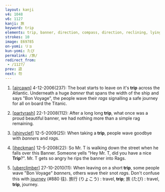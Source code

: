 ```yaml
---
layout: kanji
v4: 1048
v6: 1127
kanji: 旅
keyword: trip
elements: trip, banner, direction, compass, direction, reclining, lying down, Carol in rags, person, rag
strokes: 10
image: E69785
on-yomi: リョ
kun-yomi: たび
permalink: /旅/
redirect_from:
 - /1127/
prev: 遊
next: 勿
---
```


1) [<a href="http://kanji.koohii.com/profile/aircawn">aircawn</a>] 4-12-2006(237): The boat starts to leave on it&#039;s<strong> trip</strong> across the Atlantic. Underneath a huge <em>banner</em> that spans the width of the ship and says &quot;Bon Voyage&quot;, the people wave their <em>rags</em> signalling a safe journey for all on board the Titanic.

2) [<a href="http://kanji.koohii.com/profile/partyrash">partyrash</a>] 22-1-2008(112): After a long long<strong> trip</strong>, what once was a proud beautiful banner, we had nothing more than a simple rag remaining.

3) [<a href="http://kanji.koohii.com/profile/shinyclef">shinyclef</a>] 12-5-2009(25): When taking a<strong> trip</strong>, people wave goodbye with <em>banner</em>s and <em>rag</em>s.

4) [<a href="http://kanji.koohii.com/profile/iheckman">iheckman</a>] 12-5-2008(22): So Mr. T is walking down the street when he falls over this Banner. Someone yells &quot;Hey Mr. T, did you have a nice<strong> Trip</strong>?&quot;. Mr. T gets so angry he rips the banner into Rags.

5) [<a href="http://kanji.koohii.com/profile/uberclimber">uberclimber</a>] 27-10-2010(11): When leaving on a short<strong> trip</strong>, some people wave &quot;Bon Voyage&quot; <em>banner</em>s, others wave their snot <em>rag</em>s. Don&#039;t confuse this with <a href="../v4/880.html">journey</a> (#880 往). 旅行 (りょこう) : travel,<strong> trip</strong>; 旅 (たび) : travel,<strong> trip</strong>, journey.

